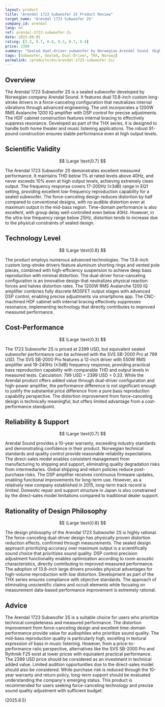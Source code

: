 ```yaml
---
layout: product
title: "Arendal 1723 Subwoofer 2S Product Review"
target_name: "Arendal 1723 Subwoofer 2S"
company_id: arendal
lang: en
ref: arendal-1723-subwoofer-2s
date: 2025-08-05
rating: [3.3, 0.7, 0.8, 0.3, 0.7, 0.8]
price: 2399
summary: "Sealed dual-driver subwoofer by Norwegian Arendal Sound. High-quality product with force-canceling design that halves distortion rates."
tags: [Subwoofer, Sealed, Dual-Driver, THX, Norway]
permalink: /products/en/arendal-1723-subwoofer-2s/
---
```


## Overview

The Arendal 1723 Subwoofer 2S is a sealed subwoofer developed by Norwegian company Arendal Sound. It features dual 13.8-inch custom long-stroke drivers in a force-canceling configuration that neutralizes internal vibrations through advanced engineering. The unit incorporates a 1200W RMS Avalanche 1200 IQ amplifier with DSP control for precise adjustments. The HDF cabinet construction features internal bracing to effectively suppress resonance. Developed as part of the THX series, it is designed to handle both home theater and music listening applications. The robust 91-pound construction ensures stable performance even at high output levels.

## Scientific Validity

$$ \Large \text{0.7} $$

The Arendal 1723 Subwoofer 2S demonstrates excellent measured performance. It maintains THD below 1% at rated levels above 40Hz, and never exceeds 10% even at high output levels, achieving extremely clean output. The frequency response covers 17-200Hz (±3dB) range in EQ1 setting, providing excellent low-frequency reproduction capability for a sealed subwoofer. The force-canceling design reduces distortion by half compared to conventional designs, with no audible distortion even at maximum output in the mid-bass region. Time-domain performance is also excellent, with group delay well-controlled even below 40Hz. However, in the ultra-low frequency range below 25Hz, distortion tends to increase due to the physical constraints of sealed design.

## Technology Level

$$ \Large \text{0.8} $$

The product employs numerous advanced technologies. The 13.8-inch custom long-stroke drivers feature aluminum shorting rings and vented pole pieces, combined with high-efficiency suspension to achieve deep bass reproduction with minimal distortion. The dual-driver force-canceling configuration is an innovative design that neutralizes physical reaction forces and halves distortion rates. The 1200W RMS Avalanche 1200 IQ amplifier combines fully discrete MOSFET output stages with advanced DSP control, enabling precise adjustments via smartphone app. The CNC-machined HDF cabinet with internal bracing effectively suppresses resonance, implementing technology that directly contributes to improved measured performance.

## Cost-Performance

$$ \Large \text{0.3} $$

The 1723 Subwoofer 2S is priced at 2399 USD, but equivalent sealed subwoofer performance can be achieved with the SVS SB-2000 Pro at 799 USD. The SVS SB-2000 Pro features a 12-inch driver with 550W RMS amplifier and 19-240Hz (±3dB) frequency response, providing practical bass reproduction capability with comparable THD and output levels in measured tests. Calculation: 799 USD ÷ 2399 USD = 0.33. While the Arendal product offers added value through dual-driver configuration and high-power amplifier, the performance difference is not significant enough to justify the substantial price difference from a pure bass reproduction capability perspective. The distortion improvement from force-canceling design is technically meaningful, but offers limited advantage from a cost-performance standpoint.

## Reliability & Support

$$ \Large \text{0.7} $$

Arendal Sound provides a 10-year warranty, exceeding industry standards and demonstrating confidence in their product. Norwegian technical standards and quality control provide reasonable reliability expectations. The direct-sales model enables consistent management from manufacturing to shipping and support, eliminating quality degradation risks from intermediaries. Global shipping and return policies reduce post-purchase risks. The DSP amplifier receives continuous firmware updates, enabling functional improvements for long-term use. However, as a relatively new company established in 2015, long-term track record is limited. Domestic repair and support structure in Japan is also constrained by the direct-sales model limitations compared to traditional dealer support.

## Rationality of Design Philosophy

$$ \Large \text{0.8} $$

The design philosophy of the Arendal 1723 Subwoofer 2S is highly rational. The force-canceling dual-driver design has physically proven distortion reduction effects, confirmed through measurements. The sealed design approach prioritizing accuracy over maximum output is a scientifically sound choice that prioritizes sound quality. DSP control precision adjustment functionality enables optimization according to room acoustic characteristics, directly contributing to improved measured performance. The adoption of 13.8-inch large drivers provides physical advantages for high-volume reproduction with low distortion. Development as part of the THX series ensures compliance with objective standards. The approach of eliminating unscientific claims and occult elements while focusing on measurement data-based performance improvement is extremely rational.

## Advice

The Arendal 1723 Subwoofer 2S is a suitable choice for users who prioritize technical completeness and measured performance. The distortion improvement from force-canceling design and excellent time-domain performance provide value for audiophiles who prioritize sound quality. The mid-bass reproduction quality is particularly high, excelling in textural expression of bass in music listening. However, from a price-to-performance ratio perspective, alternatives like the SVS SB-2000 Pro and Rythmik F25 exist at lower prices with equivalent practical performance. The 2399 USD price should be considered as an investment in technical added value. Limited audition opportunities due to the direct-sales model should also be considered. While purchase risk is reduced through the 10-year warranty and return policy, long-term support should be evaluated understanding the company's emerging status. This product is recommended for users seeking force-canceling technology and precise sound quality adjustment with sufficient budget.

(2025.8.5)

